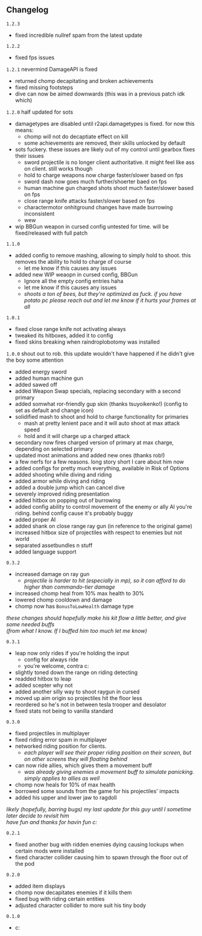 ## Changelog

`1.2.3`
- fixed incredible nullref spam from the latest update

`1.2.2`
- fixed fps issues

`1.2.1` nevermind DamageAPI is fixed
- returned chomp decapitating and broken achievements
- fixed missing footsteps
- dive can now be aimed downwards (this was in a previous patch idk which)

`1.2.0` half updated for sots
- damagetypes are disabled until r2api.damagetypes is fixed. for now this means:
    - chomp will not do decaptiate effect on kill
    - some achievements are removed, their skills unlocked by default
- sots fuckery. these issues are likely out of my control until gearbox fixes their issues
    - sword projectile is no longer client authoritative. it might feel like ass on client. still works though
    - hold to charge weapons now charge faster/slower based on fps
    - sword dash now goes much further/shoerter baed on fps
    - human machine gun charged shots shoot much faster/slower based on fps
    - close range knife attacks faster/slower based on fps
    - charactermotor onhitground changes have made burrowing inconsistent
    - wew
- wip BBGun weapon in cursed config untested for time. will be fixed/released with full patch

`1.1.0`
- added config to remove mashing, allowing to simply hold to shoot. this removes the ability to hold to charge of course
    - let me know if this causes any issues
- added new WIP weaopn in cursed config, BBGun
    - Ignore all the empty config entries haha
    - let me know if this causes any issues
  - *shoots a ton of bees, but they're optimized as fuck. if you have potato pc please reach out and let me know if it hurts your frames at all*

`1.0.1`
- fixed close range knife not activating always
- tweaked its hitboxes, added it to config
- fixed skins breaking when raindroplobotomy was installed

`1.0.0`
shout out to rob. this update wouldn't have happened if he didn't give the boy some attention
- added energy sword
- added human machine gun
- added sawed off
- added Weapon Swap specials, replacing secondary with a second primary
- added somwhat ror-friendly gup skin (thanks tsuyoikenko!) (config to set as default and change icon)
- solidified mash to shoot and hold to charge functionality for primaries
  - mash at pretty lenient pace and it will auto shoot at max attack speed
  - hold and it will charge up a charged attack
- secondary now fires charged version of primary at max charge, depending on selected primary
- updated most animations and added new ones (thanks rob!)
- a few nerfs for a few reasons. long story short I care about him now
- added configs for pretty much everything, available in Risk of Options
- added shooting while diving and riding
- added armor while diving and riding
- added a double jump which can cancel dive
- severely improved riding presentation
- added hitbox on popping out of burrowing
- added config ability to control movement of the enemy or ally AI you're riding. behind config cause it's probably buggy
- added proper AI
- added shank on close range ray gun (in reference to the original game)
- increased hitbox size of projectiles with respect to enemies but not world
- separated assetbundles n stuff
- added language support

`0.3.2`
- increased damage on ray gun
  - *projectile is harder to hit (especially in mp), so it can afford to do higher than commando-tier damage*
- increased chomp heal from 10% max health to 30%
- lowered chomp cooldown and damage
- chomp now has `BonusToLowHealth` damage type  

*these changes should hopefully make his kit flow a little better, and give some needed buffs*  
*(from what I know. If I buffed him too much let me know)*

`0.3.1`
- leap now only rides if you're holding the input 
  - config for always ride
  - you're welcome, contra c:
- slightly toned down the range on riding detecting
- readded hitbox to leap
- added scepter why not
- added another silly way to shoot raygun in cursed
- moved up aim origin so projectiles hit the floor less
- reordered so he's not in between tesla trooper and desolator
- fixed stats not being to vanilla standard

`0.3.0`
- fixed projectiles in multiplayer
- fixed riding error spam in multiplayer
- networked riding position for clients. 
  - *each player will see their proper riding position on their screen, but on other screens they will floating behind*
- can now ride allies, which gives them a movement buff
  - *was already giving enemies a movement buff to simulate panicking. simply applies to allies as well*
- chomp now heals for 10% of max health
- borrowed some sounds from the game for his projectiles' impacts
- added his upper and lower jaw to ragdoll

*likely (hopefully, barring bugs) my last update for this guy until I sometime later decide to revisit him*  
*have fun and thanks for havin fun c:*

`0.2.1`
- fixed another bug with ridden enemies dying causing lockups when certain mods were installed
- fixed character collider causing him to spawn through the floor out of the pod
  
`0.2.0`
- added item displays
- chomp now decapitates enemies if it kills them
- fixed bug with riding certain entities
- adjusted character collider to more suit his tiny body

`0.1.0`
- c: